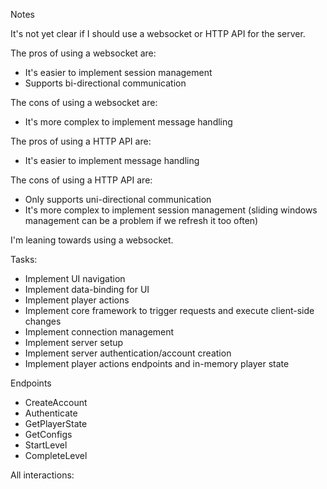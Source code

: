 Notes

It's not yet clear if I should use a websocket or HTTP API for the server.

The pros of using a websocket are:
- It's easier to implement session management
- Supports bi-directional communication

The cons of using a websocket are:
- It's more complex to implement message handling

The pros of using a HTTP API are:
- It's easier to implement message handling

The cons of using a HTTP API are:
- Only supports uni-directional communication
- It's more complex to implement session management (sliding windows management can be a problem if we refresh it too often)

I'm leaning towards using a websocket.




Tasks:
* Implement UI navigation
* Implement data-binding for UI
* Implement player actions
* Implement core framework to trigger requests and execute client-side changes
* Implement connection management
* Implement server setup
* Implement server authentication/account creation
* Implement player actions endpoints and in-memory player state



Endpoints
* CreateAccount
* Authenticate
* GetPlayerState
* GetConfigs
* StartLevel
* CompleteLevel




All interactions:

